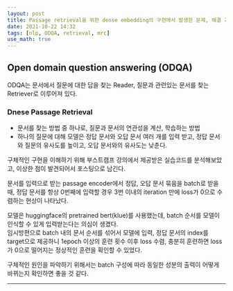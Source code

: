 ```yaml
---
layout: post
title: Passage retrieval을 위한 dense embedding의 구현에서 발생한 문제, 해결 과정
date: 2021-10-22 14:32
tags: [nlp, ODQA, retrieval, mrc]
use_math: true
---
```

## Open domain question answering (ODQA)
ODQA는 문서에서 질문에 대한 답을 찾는 Reader, 질문과 관련있는 문서를 찾는 Retriever로 이루어져 있다.

### Dnese Passage Retrieval
- 문서를 찾는 방법 중 하나로, 질문과 문서의 연관성을 계산, 학습하는 방법
- 하나의 질문에 대해 모델은 정답 문서와 오답 문서 여러 개를 입력 받고, 정답 문서와 질문의 유사도를 높이고, 오답 문서와의 유사도는 낮춘다.

구체적인 구현을 이해하기 위해 부스트캠프 강의에서 제공받은 실습코드를 분석해보았고, 이상한 점이 발견되어서 포스팅으로 남긴다.  

  
문서를 입력으로 받는 passage encoder에서 정답, 오답 문서 묶음을 batch로 받을 때, 정답 문서를 항상 0번째에 입력할 경우 3번 이내의 iteration 만에 loss가 0으로 수렴하는 현상이 나타났다.

모델은 huggingface의 pretrained bert(klue)를 사용했는데, batch 순서를 모델이 인식할 수 있게 입력받는다는 의심이 생겼다.  
임시방편으로 batch 내의 문서 순서를 섞어서 모델에 입력, 정답 문서의 index를 target으로 제공하니 1epoch 이상의 훈련 횟수 이후 loss 수렴, 충분히 훈련하면 loss가 0으로 떨어지는 정상적인 훈련을 확인할 수 있었다.  
  
구체적인 원인을 파악하기 위해서는 batch 구성에 따라 동일한 성분의 출력이 어떻게 바뀌는지 확인하면 좋을 것 같다.  

-----

[^fn-sample_footnote]: Handy! Now click the return link to go back.
